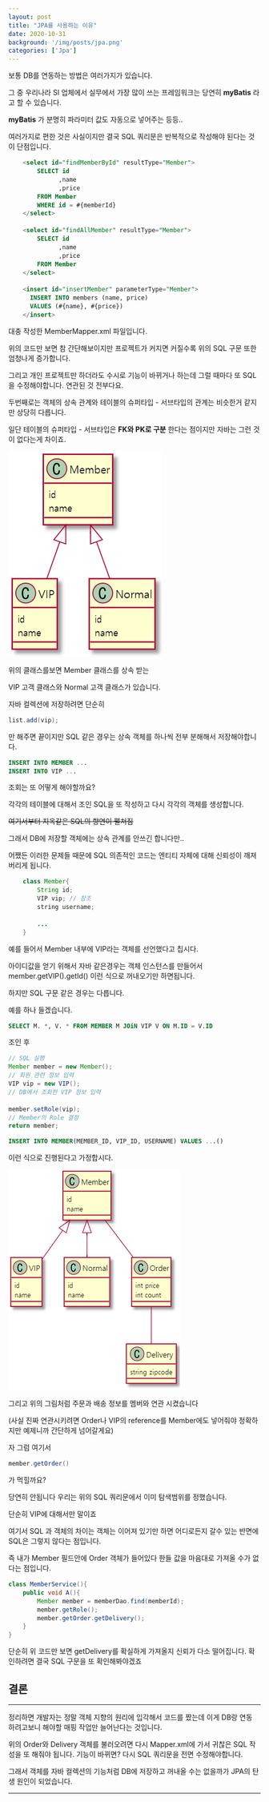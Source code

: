 ```yaml
---
layout: post
title: "JPA를 사용하는 이유"
date: 2020-10-31
background: '/img/posts/jpa.png'
categories: ['Jpa']
---
```





보통 DB를 연동하는 방법은 여러가지가 있습니다.

그 중 우리나라 SI 업체에서 실무에서 가장 많이 쓰는 프레임워크는 당연히 __myBatis__ 라고 할 수 있습니다.


 __myBatis__ 가 분명히 파라미터 값도 자동으로 넣어주는 등등.. 

여러가지로 편한 것은 사실이지만 결국 SQL 쿼리문은 반복적으로 작성해야 된다는 것이 단점입니다.



``` sql
    <select id="findMemberById" resultType="Member">
        SELECT id
              ,name
              ,price
        FROM Member
        WHERE id = #{memberId}
    </select>

    <select id="findAllMember" resultType="Member">
        SELECT id
              ,name
              ,price
        FROM Member
    </select>

    <insert id="insertMember" parameterType="Member">
      INSERT INTO members (name, price)
      VALUES (#{name}, #{price})
    </insert>
```

대충 작성한 MemberMapper.xml 파일입니다.

위의 코드만 보면 참 간단해보이지만 프로젝트가 커지면 커질수록 위의 SQL 구문 또한 엄청나게 증가합니다.

그리고 개인 프로젝트만 하더라도 수시로 기능이 바뀌거나 하는데 그럴 때마다 또 SQL을 수정해야합니다. 연관된 것 전부다요.



두번째로는 객체의 상속 관계와 테이블의 슈퍼타입 - 서브타입의 관계는 비슷한거 같지만 상당히 다릅니다.


일단 테이블의 슈퍼타입 - 서브타입은 __FK와 PK로 구분__ 한다는 점이지만 자바는 그런 것이 없다는게 차이죠.

![vip](/img/posts/vip.png)

위의 클래스를보면 Member 클래스를 상속 받는

VIP 고객 클래스와 Normal 고객 클래스가 있습니다.

자바 컬렉션에 저장하려면 단순히

```java
list.add(vip);
```
만 해주면 끝이지만 SQL 같은 경우는 상속 객체를 하나씩 전부 분해해서 저장해야합니다.

``` sql
INSERT INTO MEMBER ...
INSERT INTO VIP ...
```

조회는 또 어떻게 해야할까요?

각각의 테이블에 대해서 조인 SQL을 또 작성하고
다시 각각의 객체를 생성합니다. 

~~여기서부터 지옥같은 SQL의 향연이 펼쳐짐~~

그래서 DB에 저장할 객체에는 상속 관계를 안쓰긴 합니다만..

어쨌든 이러한 문제들 때문에 SQL 의존적인 코드는 엔티티 자체에 대해 신뢰성이 깨져버리게 됩니다.

``` java
    class Member{
        String id;
        VIP vip; // 참조
        string username;

        ...
    }

```

예를 들어서 Member 내부에 VIP라는 객체를 선언했다고 칩시다.

아이디값을 얻기 위해서 자바 같은경우는 객체 인스턴스를 만들어서 member.getVIP().getId() 이런 식으로 꺼내오기만 하면됩니다.

하지만 SQL 구문 같은 경우는 다릅니다. 

예를 하나 들겠습니다.

``` sql
SELECT M. *, V. * FROM MEMBER M JOiN VIP V ON M.ID = V.ID
```
조인 후
```java
// SQL 실행
Member member = new Member();
// 회원 관련 정보 입력
VIP vip = new VIP(); 
// DB에서 조회한 VIP 정보 입력

member.setRole(vip);
// Member의 Role 결정
return member;
```

``` sql
INSERT INTO MEMBER(MEMBER_ID, VIP_ID, USERNAME) VALUES ...()
```

이런 식으로 진행된다고 가정합시다.

![vip2](/img/posts/vip2.png)

그리고 위의 그림처럼 주문과 배송 정보를 멤버와 연관 시켰습니다

(사실 진짜 연관시키려면 Order나 VIP의 reference를 Member에도 넣어줘야 정확하지만 예제니까 간단하게 넘어갈게요)

자 그럼 여기서 

```java
member.getOrder()
```
가 먹힐까요? 

당연히 안됩니다
우리는 위의 SQL 쿼리문에서 이미 탐색범위를 정했습니다.

단순히 VIP에 대해서만 말이죠

여기서 SQL 과 객체의 차이는 객체는 이어져 있기만 하면 어디로든지 갈수 있는 반면에 SQL은 그렇지 않다는 점입니다.

즉 내가 Member 필드안에 Order 객체가 들어있다 한들 값을 마음대로 가져올 수가 없다는 점입니다.


```java
class MemberService(){
    public void A(){
        Member member = memberDao.find(memberId);
        member.getRole();
        member.getOrder.getDelivery();
    }
}
```
단순히 위 코드만 보면 getDelivery를 확실하게 가져올지 신뢰가 다소 떨어집니다. 확인하려면 결국 SQL 구문을 또 확인해봐야겠죠


## 결론 ##
***

정리하면 개발자는 정말 객체 지향의 원리에 입각해서 코드를 짰는데 이게 DB랑 연동 하려고보니 해야할 매핑 작업만 늘어난다는 것입니다.

위의 Order와 Delivery 객체를 불러오려면 다시 Mapper.xml에 가서 귀찮은 SQL 작성을 또 해줘야 됩니다. 기능이 바뀌면? 다시 SQL 쿼리문을 전면 수정해야합니다.

그래서 객체를 자바 컬렉션의 기능처럼 DB에 저장하고 꺼내올 수는 없을까가 JPA의 탄생 원인이 되었습니다.
***










